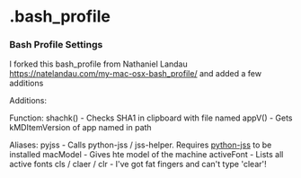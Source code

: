 # .bash_profile

### Bash Profile Settings

I forked this bash_profile from Nathaniel Landau https://natelandau.com/my-mac-osx-bash_profile/ and added a few additions

Additions:

Function:
  shachk() - Checks SHA1 in clipboard with file named
  appV()   - Gets kMDItemVersion of app named in path

Aliases:
  pyjss    - Calls python-jss / jss-helper. Requires [python-jss](https://github.com/jssimporter/python-jss) to be installed
  macModel - Gives hte model of the machine
  activeFont - Lists all active fonts
  cls / claer / clr - I've got fat fingers and can't type 'clear'!
